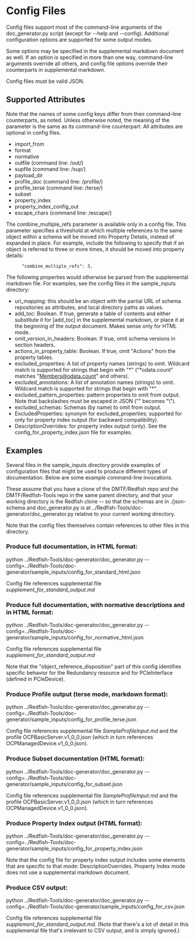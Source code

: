 # Config Files

Config files support most of the command-line arguments of the doc_generator.py script (except for --help and --config). Additional configuration options are supported for some output modes.

Some options may be specified in the supplemental markdown document as well. If an option is specified in more than one way, command-line arguments override all others, and config file options override their counterparts in supplemental markdown.

Config files must be valid JSON.

## Supported Attributes

Note that the names of some config keys differ from their command-line counterparts, as noted. Unless otherwise noted, the meaning of the parameter is the same as its command-line counterpart. All attributes are optional in config files.

- import_from
- format
- normative
- outfile (command line: /out/)
- supfile (command line: /sup/)
- payload_dir
- profile_doc (command line: /profile/)
- profile_terse (command line: /terse/)
- subset
- property_index
- property_index_config_out
- escape_chars (command line: /escape/)

The combine_multiple_refs parameter is available only in a config file. This parameter specifies a threshold at which
multiple references to the same object within a schema will be moved into Property Details, instead of expanded in place.
For example, include the following to specify that if an object is referred to three or more times, it should be moved
into property details:
```
      "combine_multiple_refs": 3,
```

The following properties would otherwise be parsed from the supplemental markdown file. For examples, see the config files in the sample_inputs directory:

- uri_mapping: this should be an object with the partial URL of schema repositories as attributes, and local directory paths as values.
- add_toc: Boolean. If true, generate a table of contents and either substitute it for [add_toc] in the supplemental markdown, or place it at the beginning of the output document. Makes sense only for HTML mode.
- omit_version_in_headers: Boolean. If true, omit schema versions in section headers.
- actions_in_property_table: Boolean. If true, omit "Actions" from the property tables.
- excluded_properties: A list of property names (strings) to omit. Wildcard match is supported for strings that begin with "*" ("*odata.count" matches "Members@odata.count" and others).
- excluded_annotations: A list of annotation names (strings) to omit. Wildcard match is supported for strings that begin with "*".
- excluded_pattern_properties: pattern properties to omit from output. Note that backslashes must be escaped in JSON ("\" becomes "\\").
- excluded_schemas: Schemas (by name) to omit from output.
- ExcludedProperties: synonym for excluded_properties; supported for only for property index output (for backward compatibility).
- DescriptionOverrides: for property index output (only). See the config_for_property_index.json file for examples.


## Examples

Several files in the sample_inputs directory provide examples of configuration files that might be used to produce different types of documentation. Below are some example command-line invocations.

These assume that you have a clone of the DMTF/Redfish repo and the DMTF/Redfish-Tools repo in the same parent directory, and that your working directory is the Redfish clone -- so that the schemas are in ./json-schema and doc_generator.py is at ../Redfish-Tools/doc-generator/doc_generator.py relative to your current working directory.

Note that the config files themselves contain references to other files in this directory.


### Produce full documentation, in HTML format:

 python ../Redfish-Tools/doc-generator/doc_generator.py --config=../Redfish-Tools/doc-generator/sample_inputs/config_for_standard_html.json

Config file references supplemental file *supplement_for_standard_output.md*

### Produce full documentation, with normative descriptions and in HTML format:

 python ../Redfish-Tools/doc-generator/doc_generator.py --config=../Redfish-Tools/doc-generator/sample_inputs/config_for_normative_html.json

Config file references supplemental file *supplement_for_standard_output.md*

Note that the "object_reference_disposition" part of this config identifies specific behavior for the Redundancy resource and for PCIeInterface (defined in PCIeDevice).

### Produce Profile output (terse mode, markdown format):

  python ../Redfish-Tools/doc-generator/doc_generator.py --config=../Redfish-Tools/doc-generator/sample_inputs/config_for_profile_terse.json

Config file references supplemental file *SampleProfileInput.md* and the profile OCPBasicServer.v1_0_0.json (which in turn references OCPManagedDevice.v1_0_0.json).

### Produce Subset documentation (HTML format):

  python ../Redfish-Tools/doc-generator/doc_generator.py --config=../Redfish-Tools/doc-generator/sample_inputs/config_for_subset.json

Config file references supplemental file *SampleProfileInput.md* and the profile OCPBasicServer.v1_0_0.json (which in turn references OCPManagedDevice.v1_0_0.json).


### Produce Property Index output (HTML format):

  python ../Redfish-Tools/doc-generator/doc_generator.py --config=../Redfish-Tools/doc-generator/sample_inputs/config_for_property_index.json

Note that the config file for property index output includes some elements that are specific to that mode: DescriptionOverrides. Property Index mode does not use a supplemental markdown document.

### Produce CSV output:

 python ../Redfish-Tools/doc-generator/doc_generator.py --config=../Redfish-Tools/doc-generator/sample_inputs/config_for_csv.json

Config file references supplemental file *supplement_for_standard_output.md*. (Note that there's a lot of detail in this supplemental file that's irrelevant to CSV output, and is simply ignored.)
